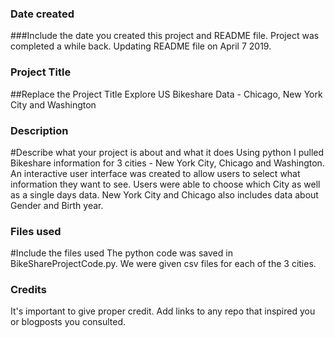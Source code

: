 ### Date created
###Include the date you created this project and README file.
Project was completed a while back. Updating README file on April 7 2019.

### Project Title
##Replace the Project Title
Explore US Bikeshare Data - Chicago, New York City and Washington
### Description
#Describe what your project is about and what it does
Using python I pulled Bikeshare information for 3 cities - New York City, Chicago and Washington. An interactive user interface was created to allow users to select what information they want to see. Users were able to choose which City as well as a single days data. New York City and Chicago also includes data about Gender and Birth year.
### Files used
#Include the files used
The python code was saved in BikeShareProjectCode.py. We were given csv files for each of the 3 cities.
### Credits
It's important to give proper credit. Add links to any repo that inspired you or blogposts you consulted.
